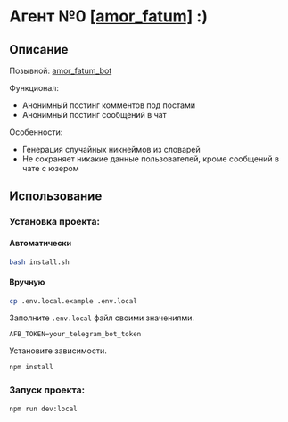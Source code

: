 # Агент №0 [[amor_fatum]](https://t.me/amor_fatum) :)

## Описание

Позывной: [amor_fatum_bot](https://t.me/amor_fatum_bot)

Функционал:
- Анонимный постинг комментов под постами
- Анонимный постинг сообщений в чат

Особенности:

- Генерация случайных никнеймов из словарей
- Не сохраняет никакие данные пользователей, кроме сообщений в чате c юзером

## Использование

### Установка проекта:

#### Автоматически

```bash
bash install.sh
```

#### Вручную

```bash 
cp .env.local.example .env.local
```

Заполните `.env.local` файл своими значениями.

``` 
AFB_TOKEN=your_telegram_bot_token 
```

Установите зависимости.

```bash
npm install
```

### Запуск проекта:

```bash
npm run dev:local
```
